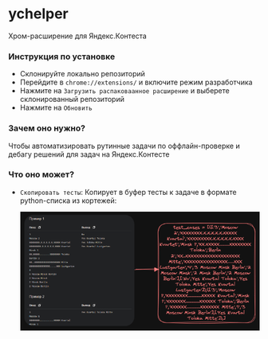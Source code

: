 # ychelper
Хром-расширение для Яндекс.Контеста

### Инструкция по установке
* Склонируйте локально репозиторий
* Перейдите в `chrome://extensions/` и включите режим разработчика
* Нажмите на `Загрузить распаковаанное расширение` и выберете склонированный репозиторий
* Нажмите на `Обновить`

### Зачем оно нужно?
Чтобы автоматизировать рутинные задачи по оффлайн-проверке и дебагу решений для задач на Яндекс.Контесте

### Что оно может?
* `Скопировать тесты`: Копирует в буфер тесты к задаче в формате python-списка из кортежей: 

    ![alt text](readme_assets/image.png)